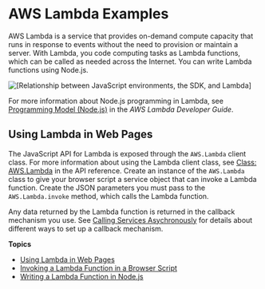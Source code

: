 # AWS Lambda Examples<a name="lambda-examples"></a>

AWS Lambda is a service that provides on\-demand compute capacity that runs in response to events without the need to provision or maintain a server\. With Lambda, you code computing tasks as Lambda functions, which can be called as needed across the Internet\. You can write Lambda functions using Node\.js\.

![\[Relationship between JavaScript environments, the SDK, and Lambda\]](http://docs.aws.amazon.com/sdk-for-javascript/v2/developer-guide/images/code-samples-lambda.png)

For more information about Node\.js programming in Lambda, see [ Programming Model \(Node\.js\)](http://docs.aws.amazon.com/lambda/latest/dg/programming-model.html) in the *AWS Lambda Developer Guide*\.

## Using Lambda in Web Pages<a name="using-lambda-in-web-pages"></a>

The JavaScript API for Lambda is exposed through the `AWS.Lambda` client class\. For more information about using the Lambda client class, see [Class: AWS\.Lambda](http://docs.aws.amazon.com/AWSJavaScriptSDK/latest/AWS/Lambda.html) in the API reference\. Create an instance of the `AWS.Lambda` class to give your browser script a service object that can invoke a Lambda function\. Create the JSON parameters you must pass to the `AWS.Lambda.invoke` method, which calls the Lambda function\.

Any data returned by the Lambda function is returned in the callback mechanism you use\. See [Calling Services Asychronously](calling-services-asynchronously.md) for details about different ways to set up a callback mechanism\.

**Topics**
+ [Using Lambda in Web Pages](#using-lambda-in-web-pages)
+ [Invoking a Lambda Function in a Browser Script](browser-invoke-lambda-function-example.md)
+ [Writing a Lambda Function in Node\.js](nodejs-write-lambda-function-example.md)